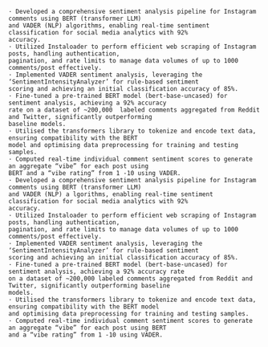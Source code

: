     · Developed a comprehensive sentiment analysis pipeline for Instagram comments using BERT (transformer LLM) 
    and VADER (NLP) algorithms, enabling real-time sentiment classification for social media analytics with 92% 
    accuracy.
    · Utilized Instaloader to perform efficient web scraping of Instagram posts, handling authentication, 
    pagination, and rate limits to manage data volumes of up to 1000 comments/post effectively.
    · Implemented VADER sentiment analysis, leveraging the ‘SentimentIntensityAnalyzer’ for rule-based sentiment 
    scoring and achieving an initial classification accuracy of 85%.
    · Fine-tuned a pre-trained BERT model (bert-base-uncased) for sentiment analysis, achieving a 92% accuracy 
    rate on a dataset of ~200,000  labeled comments aggregated from Reddit and Twitter, significantly outperforming 
    baseline models.
    · Utilised the transformers library to tokenize and encode text data, ensuring compatibility with the BERT 
    model and optimising data preprocessing for training and testing samples. 
    · Computed real-time individual comment sentiment scores to generate an aggregate “vibe” for each post using 
    BERT and a “vibe rating” from 1 -10 using VADER.
    · Developed a comprehensive sentiment analysis pipeline for Instagram comments using BERT (transformer LLM) 
    and VADER (NLP) a lgorithms, enabling real-time sentiment classification for social media analytics with 92% 
    accuracy. 
    · Utilized Instaloader to perform efficient web scraping of Instagram posts, handling authentication, 
    pagination, and rate limits to manage data volumes of up to 1000 comments/post effectively. 
    · Implemented VADER sentiment analysis, leveraging the ‘SentimentIntensityAnalyzer’ for rule-based sentiment 
    scoring and achieving an initial classification accuracy of 85%. 
    · Fine-tuned a pre-trained BERT model (bert-base-uncased) for sentiment analysis, achieving a 92% accuracy rate 
    on a dataset of ~200,000 labeled comments aggregated from Reddit and Twitter, significantly outperforming baseline 
    models. 
    · Utilised the transformers library to tokenize and encode text data, ensuring compatibility with the BERT model 
    and optimising data preprocessing for training and testing samples. 
    · Computed real-time individual comment sentiment scores to generate an aggregate “vibe” for each post using BERT 
    and a “vibe rating” from 1 -10 using VADER.
